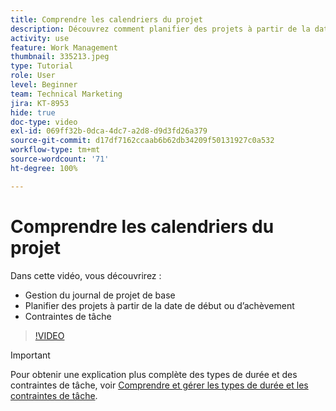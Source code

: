 ```yaml
---
title: Comprendre les calendriers du projet
description: Découvrez comment planifier des projets à partir de la date de début ou d’achèvement. Ensuite, découvrez comment la durée, les prédécesseurs et les contraintes de tâche affectent le plan du projet.
activity: use
feature: Work Management
thumbnail: 335213.jpeg
type: Tutorial
role: User
level: Beginner
team: Technical Marketing
jira: KT-8953
hide: true
doc-type: video
exl-id: 069ff32b-0dca-4dc7-a2d8-d9d3fd26a379
source-git-commit: d17df7162ccaab6b62db34209f50131927c0a532
workflow-type: tm+mt
source-wordcount: '71'
ht-degree: 100%

---
```


# Comprendre les calendriers du projet

Dans cette vidéo, vous découvrirez :

* Gestion du journal de projet de base
* Planifier des projets à partir de la date de début ou d’achèvement
* Contraintes de tâche

>[!VIDEO](https://video.tv.adobe.com/v/3435837/?quality=12&learn=on&enablevpops&captions=fre_fr)

>[!IMPORTANT]
>
>Pour obtenir une explication plus complète des types de durée et des contraintes de tâche, voir [Comprendre et gérer les types de durée et les contraintes de tâche](https://experienceleague.adobe.com/docs/workfront-learn/tutorials-workfront/manage-work/intermediate-projects/understand-and-manage-duration-types-and-task-constraints.html?lang=fr).
